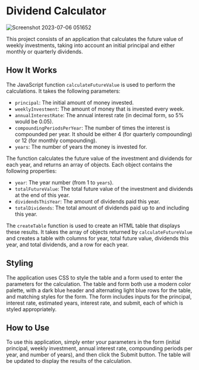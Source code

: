 # Dividend Calculator

![Screenshot 2023-07-06 051652](https://github.com/brobro10000/utility-code/assets/82611798/a1b2745e-b44e-4fcc-9d91-a81a37e3f2d6)

This project consists of an application that calculates the future value of weekly investments, taking into account an initial principal and either monthly or quarterly dividends.

## How It Works

The JavaScript function `calculateFutureValue` is used to perform the calculations. It takes the following parameters:

- `principal`: The initial amount of money invested.
- `weeklyInvestment`: The amount of money that is invested every week.
- `annualInterestRate`: The annual interest rate (in decimal form, so 5% would be 0.05).
- `compoundingPeriodsPerYear`: The number of times the interest is compounded per year. It should be either 4 (for quarterly compounding) or 12 (for monthly compounding).
- `years`: The number of years the money is invested for.

The function calculates the future value of the investment and dividends for each year, and returns an array of objects. Each object contains the following properties:

- `year`: The year number (from 1 to `years`).
- `totalFutureValue`: The total future value of the investment and dividends at the end of this year.
- `dividendsThisYear`: The amount of dividends paid this year.
- `totalDividends`: The total amount of dividends paid up to and including this year.

The `createTable` function is used to create an HTML table that displays these results. It takes the array of objects returned by `calculateFutureValue` and creates a table with columns for year, total future value, dividends this year, and total dividends, and a row for each year.

## Styling

The application uses CSS to style the table and a form used to enter the parameters for the calculation. The table and form both use a modern color palette, with a dark blue header and alternating light blue rows for the table, and matching styles for the form. The form includes inputs for the principal, interest rate, estimated years, interest rate, and submit, each of which is styled appropriately.

## How to Use

To use this application, simply enter your parameters in the form (initial principal, weekly investment, annual interest rate, compounding periods per year, and number of years), and then click the Submit button. The table will be updated to display the results of the calculation.
